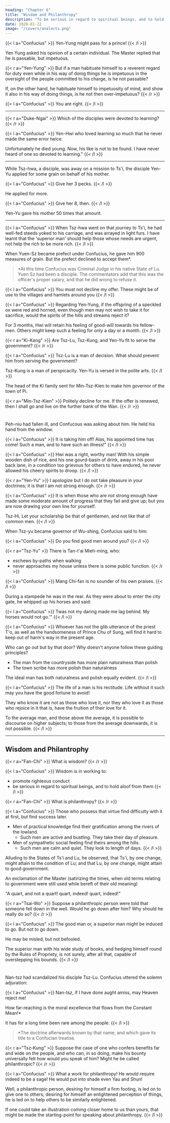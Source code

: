```yaml
---
heading: "Chapter 6"
title: "Wisdom and Philanthropy"
description: "To be serious in regard to spiritual beings, and to hold aloof from them, this may be called wisdom"
date: 2020-01-22
image: "/covers/analects.png"
---
```



{{< l a="Confucius" >}}
Yen-Yung might pass for a prince!
{{< /l >}}

Yen Yung asked his opinion of a certain individual. The Master replied that he is passable, but impetuous. 

{{< r a="Yen-Yung" >}}
But if a man habituate himself to a reverent regard for duty even while in his way of doing things he is impetuous in the oversight of the people committed to his charge, is he not passable? 

If, on the other hand, he habituate himself to impetuosity of mind, and show it also in his way of doing things, is he not then over-impetuous?
{{< /r >}}

{{< l a="Confucius" >}}
You are right.
{{< /l >}}

---

{{< r a="Duke-Ngai" >}}
Which of the disciples were devoted to learning?
{{< /r >}}

<!-- it a man whose angry feelings towards any particular person he did not suffer to visit upon another; -->

{{< l a="Confucius" >}}
Yen-Hwi who loved learning so much that he never made the same error twice.

Unfortunately he died young. Now, his like is not to be found. I have never heard of one so devoted to learning." 
{{< /l >}}

---

While Tsz-hwa, a disciple, was away on a mission to Ts'i, the disciple Yen-Yu applied for some grain on behalf of his mother. 


{{< l a="Confucius" >}}
Give her 3 pecks.
{{< /l >}}

He applied for more. 

{{< l a="Confucius" >}}
Give her 8, then.
{{< /l >}}


Yen-Yu gave his mother 50 times that amount. 

---

{{< l a="Confucius" >}}
When Tsz-hwa went on that journey to Ts'i, he had well-fed steeds yoked to his carriage, and was arrayed in light furs. I have learnt that the 'superior man' should help those whose needs are urgent, not help the rich to be more rich.
{{< /l >}}

When Yuen-Sz became prefect under Confucius, he gave him 900 measures of grain. But the prefect declined to accept them*.


> *At this time Confucius was Criminal Judge in his native State of Lu. Yuen Sz had been a disciple. The commentators add that this was the officer's proper salary, and that he did wrong to refuse it.


{{< l a="Confucius" >}}
You must not decline my offer. These might be of use to the villages and hamlets around you
{{< /l >}}

{{< l a="Confucius" >}}
Regarding Yen-Yung, if the offspring of a speckled ox were red and horned, even though men may not wish to take it for sacrifice, would the spirits of the hills and streams reject it?

For 3 months, Hwi will retain his feeling of good-will towards his fellow-men. Others might keep such a feeling for only a day or a month.
{{< /l >}}

{{< r a="Ki-Kang" >}}
Are Tsz-Lu, Tsz-Kung, and Yen-Yu fit to serve the government?
{{< /r >}}

{{< l a="Confucius" >}}
Tsz-Lu is a man of decision. What should prevent him from serving the government?

Tsz-Kung is a man of perspicacity. Yen-Yu is versed in the polite arts. 
{{< /l >}}


The head of the Ki family sent for Min-Tsz-Kien to make him governor of the town of Pi. 

{{< r a="Min-Tsz-Kien" >}}
Politely decline for me. If the offer is renewed, then I shall go and live on the further bank of the Wan.
{{< /r >}}

#

Peh-niu had fallen ill, and Confucous was asking about him. He held his hand from the window. 

{{< l a="Confucius" >}}
It is taking him off! Alas, his appointed time has come! Such a man, and to have such an illness!" 
{{< /l >}}

{{< l a="Confucius" >}}
Hwi was a right, worthy man! With his simple wooden dish of rice, and his one gourd-basin of drink, away in his poor back lane, in a condition too grievous for others to have endured, he never allowed his cheery spirits to droop. 
{{< /l >}}


{{< r a="Yen-Yu" >}}
I apologize but I do not take pleasure in your doctrines; it is that I am not strong enough.
{{< /r >}}

{{< l a="Confucius" >}}
It is when those who are not strong enough have made some moderate amount of progress that they fail and give up; but you are now drawing your own line for yourself.

Tsz-Hi, Let your scholarship be that of gentlemen, and not like that of common men.
{{< /l >}}

When Tsz-yu became governor of Wu-shing, Confucius said to him:

{{< l a="Confucius" >}}
Do you find good men around you?
{{< /l >}}

{{< r a="Tsz-Yu" >}}
There is Tan-t'ai Mieh-ming, who:
- eschews by-paths when walking
- never approaches my house unless there is some public function. 
{{< /r >}}


{{< l a="Confucius" >}}
Mang Chi-fan is no sounder of his own praises. 
{{< /l >}}

During a stampede he was in the rear. As they were about to enter the city gate, he whipped up his horses and said:

{{< l a="Confucius" >}}
Twas not my daring made me lag behind. My horses would not go.'" 
{{< /l >}}

{{< l a="Confucius" >}}
Whoever has not the glib utterance of the priest T'o, as well as the handsomeness of Prince Chu of Sung, will find it hard to keep out of harm's way in the present age. 

Who can go out but by that door? Why doesn't anyone follow these guiding principles? 

- The man from the countryside has more plain naturalness than polish
- The town scribe has more polish than naturalness

The ideal man has both naturalness and polish equally evident. 
{{< /l >}}

{{< l a="Confucius" >}}
The life of a man is his rectitude. Life without it such may you have the good fortune to avoid! 

They who know it are not as those who love it, nor they who love it as those who rejoice in it that is, have the fruition of their love for it.

To the average man, and those above the average, it is possible to discourse on higher subjects; to those from the average downwards, it is not possible. 
{{< /l >}}

---

## Wisdom and Philantrophy

{{< r a="Fan-Chi" >}}
What is wisdom?
{{< /r >}}

{{< l a="Confucius" >}}
Wisdom is in working to:
- promote righteous conduct
- be serious in regard to spiritual beings, and to hold aloof from them
{{< /l >}}

{{< r a="Fan-Chi" >}}
What is philanthropy?
{{< /r >}}

{{< l a="Confucius" >}}
Those who possess that virtue find difficulty with it at first, but find success later.

- Men of practical knowledge find their gratification among the rivers of the lowland.
  - Such men are active and bustling. They take their day of pleasure.
- Men of sympathetic social feeling find theirs among the hills. 
  - Such men are calm and quiet. They look to length of days.
{{< /l >}}


Alluding to the States of Ts'i and Lu, he observed, that Ts'i, by one change, might attain to the condition of Lu; and that Lu, by one change, might attain to good government. 

An exclamation of the Master (satirizing the times, when old terms relating to government were still used while bereft of their old meaning)

"A quart, and not a quart! quart, indeed! quart, indeed!" 

<!-- Tsai-Wo, a disciple, put a query.  -->

{{< r a="Tsai-Wo" >}}
Suppose a philanthropic person were told that someone fell down in the well. Would he go down after him? Why should he really do so?
{{< /r >}}

{{< l a="Confucius" >}}
The good man or, a superior man might be induced to go. But not to go down. 

He may be misled, but not befooled.

The superior man with his wide study of books, and hedging himself round by the Rules of Propriety, is not surely, after all that, capable of overstepping his bounds.
{{< /l >}}

# 

Nan-tsz had scandalized his disciple Tsz-Lu. Confucius uttered the solemn adjuration:

{{< l a="Confucius" >}}
Nan-tsz, if I have done aught amiss, may Heaven reject me!

How far-reaching is the moral excellence that flows from the Constant Mean!*

It has for a long time been rare among the people.
{{< /l >}}

> *The doctrine afterwards known by that name, and which gave its title to a Confucian treatise.


{{< r a="Tsz-Kung" >}}
Suppose the case of one who confers benefits far and wide on the people, and who can, in so doing, make his bounty universally felt how would you speak of him? Might he be called philanthropic?
{{< /r >}}

{{< l a="Confucius" >}}
What a work for philanthropy! He would require indeed to be a sage! He would put into shade even Yau and Shun! 

Well, a philanthropic person, desiring for himself a firm footing, is led on to give one to others; desiring for himself an enlightened perception of things, he is led on to help others to be similarly enlightened. 

If one could take an illustration coming closer home to us than yours, that might be made the starting-point for speaking about philanthropy.
{{< /l >}}
